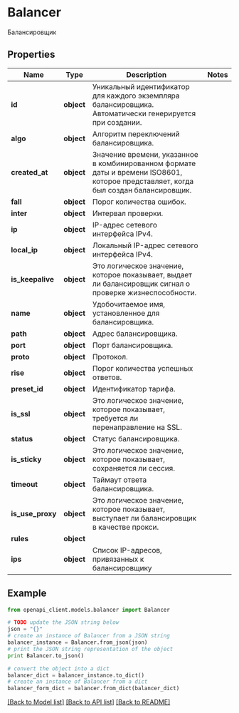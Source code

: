 # Balancer

Балансировщик

## Properties
Name | Type | Description | Notes
------------ | ------------- | ------------- | -------------
**id** | **object** | Уникальный идентификатор для каждого экземпляра балансировщика. Автоматически генерируется при создании. | 
**algo** | **object** | Алгоритм переключений балансировщика. | 
**created_at** | **object** | Значение времени, указанное в комбинированном формате даты и времени ISO8601, которое представляет, когда был создан балансировщик. | 
**fall** | **object** | Порог количества ошибок. | 
**inter** | **object** | Интервал проверки. | 
**ip** | **object** | IP-адрес сетевого интерфейса IPv4. | 
**local_ip** | **object** | Локальный IP-адрес сетевого интерфейса IPv4. | 
**is_keepalive** | **object** | Это логическое значение, которое показывает, выдает ли балансировщик сигнал о проверке жизнеспособности. | 
**name** | **object** | Удобочитаемое имя, установленное для балансировщика. | 
**path** | **object** | Адрес балансировщика. | 
**port** | **object** | Порт балансировщика. | 
**proto** | **object** | Протокол. | 
**rise** | **object** | Порог количества успешных ответов. | 
**preset_id** | **object** | Идентификатор тарифа. | 
**is_ssl** | **object** | Это логическое значение, которое показывает, требуется ли перенаправление на SSL. | 
**status** | **object** | Статус балансировщика. | 
**is_sticky** | **object** | Это логическое значение, которое показывает, сохраняется ли сессия. | 
**timeout** | **object** | Таймаут ответа балансировщика. | 
**is_use_proxy** | **object** | Это логическое значение, которое показывает, выступает ли балансировщик в качестве прокси. | 
**rules** | **object** |  | 
**ips** | **object** | Список IP-адресов, привязанных к балансировщику | 

## Example

```python
from openapi_client.models.balancer import Balancer

# TODO update the JSON string below
json = "{}"
# create an instance of Balancer from a JSON string
balancer_instance = Balancer.from_json(json)
# print the JSON string representation of the object
print Balancer.to_json()

# convert the object into a dict
balancer_dict = balancer_instance.to_dict()
# create an instance of Balancer from a dict
balancer_form_dict = balancer.from_dict(balancer_dict)
```
[[Back to Model list]](../README.md#documentation-for-models) [[Back to API list]](../README.md#documentation-for-api-endpoints) [[Back to README]](../README.md)


